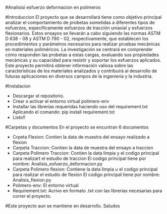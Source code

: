 #Analisisi esfuerzo deformacion en polimeros

#Introduccion
El proyecto que se desarrollará tiene como objetivo principal analizar
el comportamiento de probetas sometidas a diferentes tipos de esfuerzos,
específicamente esfuerzos de tracción uniaxial y esfuerzos flexionarios.
Estos ensayos se llevarán a cabo siguiendo las normas ASTM D 638 - 08 y ASTM D 790 - 02,
respectivamente, que establecen los procedimientos y parámetros necesarios para realizar
pruebas mecánicas en materiales poliméricos. La investigación se centrará en comprender
cómo responden las probetas a estas cargas, evaluando sus propiedades mecánicas y su
capacidad para resistir y soportar los esfuerzos aplicados. Este proyecto permitirá
obtener información valiosa sobre las características de los materiales analizados y
contribuirá al desarrollo de futuras aplicaciones en diversos campos de la ingeniería y la industria.

#Instalacion
- Descargar el repositorio.
- Crear o activar el entorno virtual polimero-env
- Installar las librerias requeridas haciendo uso del requirement.txt
  Aplicando el comando: pip install requirement.txt
- Listo!!

#Carpetas y documentos
En el proyecto se encuntran 6 documentos

- Crpeta Flexion: Contien la data de muestra del ensayo realizado a flexion
- Carpeta Traccion: Contien la data de muestra del ensayo a traccion
- Carpeta Polimero Traccion: Contien la data limpia y el codigo principal para realizart el estudio de traccion
    El codigo principal tiene por nombre: Analisis_esfuerzo_deformacion.py
- Carpeta Polimero flexion: Contiene la data limpia u el codigo principal para realizar el estudio de flexion
    El codigo principal tiene por nombre: Analisis_flexion.py
- Polimero-env: El entorno virtual
- Requirement.txt: Acrivo en formato .txt con las librerias necesarias para correr el proyecto.

#Este proyecto aun se mantiene en desarrollo. Saludos
